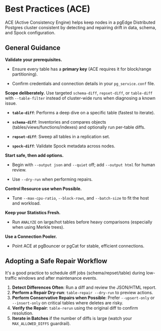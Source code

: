 # Best Practices (ACE)

ACE (Active Consistency Engine) helps keep nodes in a pgEdge Distributed Postgres cluster consistent by detecting and repairing drift in data, schema, and Spock configuration.

## General Guidance

**Validate your prerequisites.**

  - Ensure every table has a **primary key** (ACE requires it for block/range partitioning).
  
  - Confirm credentials and connection details in your `pg_service.conf` file.

**Scope deliberately.** Use targeted `schema-diff`, `repset-diff`, or `table-diff` with `--table-filter` instead of cluster-wide runs when diagnosing a known issue.

  - **`table-diff`**: Performs a deep dive on a specific table (fastest to iterate).
  
  - **`schema-diff`**: Inventories and compares objects (tables/views/functions/indexes) and optionally run per-table diffs.
  
  - **`repset-diff`**: Sweep all tables in a replication set.
  
  - **`spock-diff`**: Validate Spock metadata across nodes.

**Start safe, then add options.** 

  - Begin with `--output json` and `--quiet` off; add `--output html` for human review. 
  
  - Use `--dry-run` when performing repairs.

**Control Resource use when Possible.** 

  - Tune `--max-cpu-ratio`, `--block-rows`, and `--batch-size` to fit the host and workload.

**Keep your Statistics Fresh.** 

  - Run `ANALYZE` on large/hot tables before heavy comparisons (especially when using Merkle trees).

**Use a Connection Pooler.** 

  - Point ACE at pgBouncer or pgCat for stable, efficient connections.


## Adopting a Safe Repair Workflow

It's a good practice to schedule diff jobs (schema/repset/table) during low-traffic windows and after maintenance events.

1. **Detect Differences Often**: Run a diff and review the JSON/HTML report.
2. **Perform a Repair Dry-run**: `table-repair --dry-run` to preview actions.
3. **Perform Conservative Repairs when Possible**: Prefer `--upsert-only` or `--insert-only` on critical tables where deletes are risky.
4. **Verify the Repair**: `table-rerun` using the original diff to confirm resolution.
5. **Iterate in Batches** if the number of diffs is large (watch your `MAX_ALLOWED_DIFFS` guardrail).